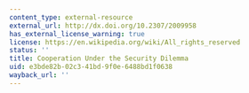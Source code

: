 ```yaml
---
content_type: external-resource
external_url: http://dx.doi.org/10.2307/2009958
has_external_license_warning: true
license: https://en.wikipedia.org/wiki/All_rights_reserved
status: ''
title: Cooperation Under the Security Dilemma
uid: e3bde82b-02c3-41bd-9f0e-6488bd1f0638
wayback_url: ''
---
```

